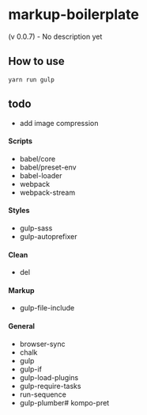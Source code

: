 # markup-boilerplate
(v 0.0.7) - No description yet

## How to use
```
yarn run gulp
```

## todo

* add image compression

#### Scripts

* babel/core
* babel/preset-env
* babel-loader
* webpack
* webpack-stream

#### Styles

* gulp-sass
* gulp-autoprefixer

#### Clean

* del

#### Markup

* gulp-file-include

#### General

* browser-sync
* chalk
* gulp
* gulp-if
* gulp-load-plugins
* gulp-require-tasks
* run-sequence
* gulp-plumber# kompo-pret
